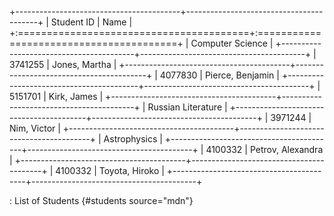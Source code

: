 +-----------------------------------------+-----------------------------------------+
| Student ID                              | Name                                    |
+:========================================+:========================================+
| Computer Science                                                                  |
+-----------------------------------------+-----------------------------------------+
| 3741255                                 | Jones, Martha                           |
+-----------------------------------------+-----------------------------------------+
| 4077830                                 | Pierce, Benjamin                        |
+-----------------------------------------+-----------------------------------------+
| 5151701                                 | Kirk, James                             |
+-----------------------------------------+-----------------------------------------+
| Russian Literature                                                                |
+-----------------------------------------+-----------------------------------------+
| 3971244                                 | Nim, Victor                             |
+-----------------------------------------+-----------------------------------------+
| Astrophysics                                                                      |
+-----------------------------------------+-----------------------------------------+
| 4100332                                 | Petrov, Alexandra                       |
+-----------------------------------------+-----------------------------------------+
| 4100332                                 | Toyota, Hiroko                          |
+-----------------------------------------+-----------------------------------------+

: List of Students {#students source="mdn"}
